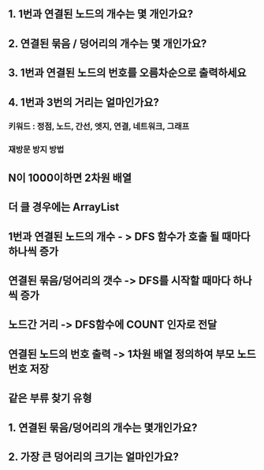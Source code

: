 ## 1. 1번과 연결된 노드의 개수는 몇 개인가요?
## 2. 연결된 묶음 / 덩어리의 개수는 몇 개인가요?
## 3. 1번과 연결된 노드의 번호를 오름차순으로 출력하세요
## 4. 1번과 3번의 거리는 얼마인가요?

### 키워드 : 정점, 노드, 간선, 엣지, 연결, 네트워크, 그래프
### 재방문 방지 방법

## N이 1000이하면 2차원 배열
## 더 클 경우에는 ArrayList

## 1번과 연결된 노드의 개수 - > DFS 함수가 호출 될 때마다 하나씩 증가
## 연결된 묶음/덩어리의 갯수 -> DFS를 시작할 때마다 하나씩 증가
## 노드간 거리 -> DFS함수에 COUNT 인자로 전달
## 연결된 노드의 번호 출력 -> 1차원 배열 정의하여 부모 노드 번호 저장

## 같은 부류 찾기 유형
## 1. 연결된 묶음/덩어리의 개수는 몇개인가요?
## 2. 가장 큰 덩어리의 크기는 얼마인가요?

